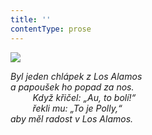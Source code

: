```yaml
---
title: ''
contentType: prose
---
```


<section>

![](../Images/076.jpg)

_Byl jeden chlápek z Los Alamos  
a papoušek ho popad za nos.  
         Když křičel: „Au, to bolí!“  
         řekli mu: „To je Polly,“  
aby měl radost v Los Alamos._

</section>
